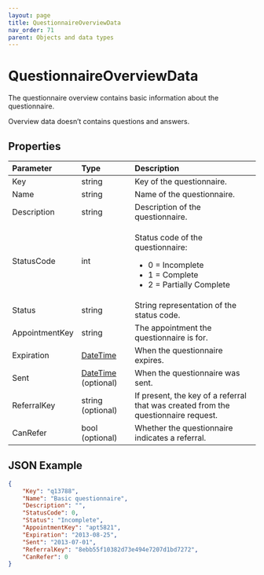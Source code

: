 ```yaml
---
layout: page
title: QuestionnaireOverviewData
nav_order: 71
parent: Objects and data types
---
```


# QuestionnaireOverviewData

The questionnaire overview contains basic information about the questionnaire.

Overview data doesn’t contains questions and answers.

## Properties

<table>
    <thead>
        <tr>
            <th style="text-align: left">Parameter</th>
            <th style="text-align: left">Type</th>
            <th style="text-align: left">Description</th>
        </tr>
    </thead>
    <tbody>
        <tr>
            <td>Key</td>
            <td>string</td>
            <td>Key of the questionnaire.</td>
        </tr>
        <tr>
            <td>Name</td>
            <td>string</td>
            <td>Name of the questionnaire.</td>
        </tr>
        <tr>
            <td>Description</td>
            <td>string</td>
            <td>Description of the questionnaire.</td>
        </tr>
        <tr>
            <td>StatusCode</td>
            <td>int</td>
            <td>
                <p>Status code of the questionnaire:</p>
                <ul>
                    <li>0 = Incomplete</li>
                    <li>1 = Complete</li>
                    <li>2 = Partially Complete</li>
                </ul>
            </td>
        </tr>
        <tr>
            <td>Status</td>
            <td>string</td>
            <td>String representation of the status code.</td>
        </tr>
        <tr>
            <td>AppointmentKey</td>
            <td>string</td>
            <td>The appointment the questionnaire is for.</td>
        </tr>
        <tr>
            <td>Expiration</td>
            <td><a href="../objects-and-data-types/datetime">DateTime</a></td>
            <td>When the questionnaire expires.</td>
        </tr>
        <tr>
            <td>Sent</td>
            <td><a href="../objects-and-data-types/datetime">DateTime</a> (optional)</td>
            <td>When the questionnaire was sent.</td>
        </tr>
        <tr>
            <td>ReferralKey</td>
            <td>string (optional)</td>
            <td>If present, the key of a referral that was created from the questionnaire request.</td>
        </tr>
        <tr>
            <td>CanRefer</td>
            <td>bool (optional)</td>
            <td>Whether the questionnaire indicates a referral.</td>
        </tr>
    </tbody>
</table>

## JSON Example

```json
{
    "Key": "q13788",
    "Name": "Basic questionnaire",
    "Description": "",
    "StatusCode": 0,
    "Status": "Incomplete",
    "AppointmentKey": "apt5821",
    "Expiration": "2013-08-25",
    "Sent": "2013-07-01",
    "ReferralKey": "8ebb55f10382d73e494e7207d1bd7272",
    "CanRefer": 0
}
```

